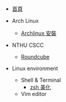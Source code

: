 * [首頁](root.md)
* Arch Linux
    * [Archlinux 安裝](archlinux.md)

* NTHU CSCC
    * [Roundcube](CSCC/Roundcube.md)

* Linux environment
    * Shell & Terminal
        * [zsh 美化](Linux/shell/zsh.md)
    * Vim editor